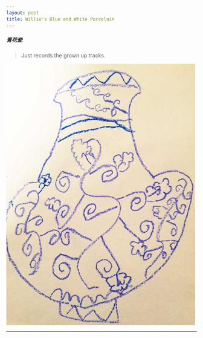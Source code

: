 ```yaml
---
layout: post
title: Willie's Blue and White Porcelain
---
```


##### 青花瓷

> Just records the grown up tracks.

![image description](/asset/painting/blueandwhiteporcelain.jpg)

---




